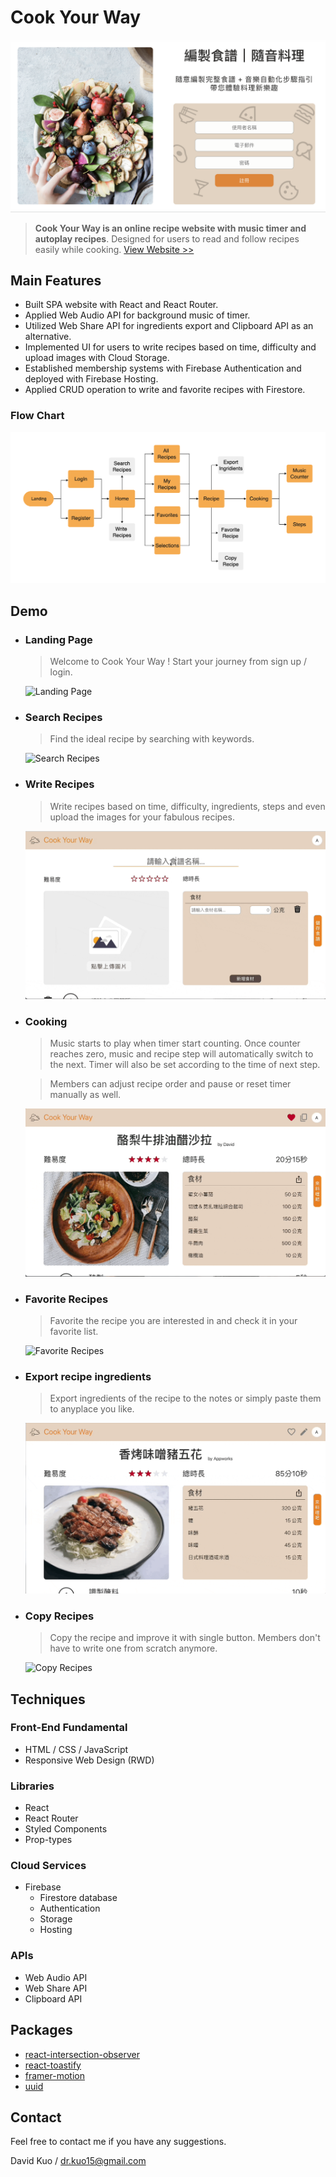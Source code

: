 # Cook Your Way
![Cook Your Way](./src/images/readme.png "This is a cover image.")

> **Cook Your Way is an online recipe website with music timer and autoplay recipes**. Designed for users to read and follow recipes easily while cooking. 
> [View Website >>](https://cook-your-way.web.app/)

## Main Features

- Built SPA website with React and React Router.
- Applied Web Audio API for background music of timer.
- Utilized Web Share API for ingredients export and Clipboard API as an alternative.
- Implemented UI for users to write recipes based on time, difficulty and upload images with Cloud Storage. 
- Established membership systems with Firebase Authentication and deployed with Firebase Hosting.
- Applied CRUD operation to write and favorite recipes with Firestore.

### Flow Chart

![Flow Chart](./src/images/UserFlow.png "Flow Chart")
## Demo

- ### **Landing Page**

  > Welcome to Cook Your Way ! Start your journey from sign up / login.

  ![Landing Page](./src/images/GIF/Landing.gif "Landing Page")

- ### **Search Recipes**

  > Find the ideal recipe by searching with keywords.

  ![Search Recipes](./src/images/GIF/Search.gif "Search Recipes")

- ### **Write Recipes**

  > Write recipes based on time, difficulty, ingredients, steps and even upload the images for your fabulous recipes.

  ![Write Recipes](./src/images/GIF/Write.gif "Write Recipes!")

- ### **Cooking**

  > Music starts to play when timer start counting. Once counter reaches zero, music and recipe step will automatically switch to the next. Timer will also be set according to the time of next step. 

  > Members can adjust recipe order and pause or reset timer manually as well.
  
  ![Cooking](./src/images/GIF/Cooking.gif "Cooking")
- ### **Favorite Recipes**

  > Favorite the recipe you are interested in and check it in your favorite list.
  
  ![Favorite Recipes](./src/images/GIF/Favorite.gif "Favorite Recipes")

- ### **Export recipe ingredients**

  > Export ingredients of the recipe to the notes
  or simply paste them to anyplace you like.
  
  ![Export recipe ingredients](./src/images/GIF/Export.gif "Export recipe ingredients")

- ### **Copy Recipes**

  > Copy the recipe and improve it with single button. Members don't have to write one from scratch anymore. 
  
  ![Copy Recipes](./src/images/GIF/Copy.gif "Copy Recipes")

## Techniques

### Front-End Fundamental

- HTML / CSS / JavaScript
- Responsive Web Design (RWD)

### Libraries

- React
- React Router
- Styled Components
- Prop-types
### Cloud Services

- Firebase
  - Firestore database
  - Authentication
  - Storage
  - Hosting

### APIs

- Web Audio API
- Web Share API
- Clipboard API

## Packages

- [react-intersection-observer](https://github.com/thebuilder/react-intersection-observer)
- [react-toastify](https://github.com/fkhadra/react-toastify)
- [framer-motion](https://github.com/framer/motion)
- [uuid](https://github.com/uuidjs/uuid)

## Contact

Feel free to contact me if you have any suggestions.

David Kuo / dr.kuo15@gmail.com
